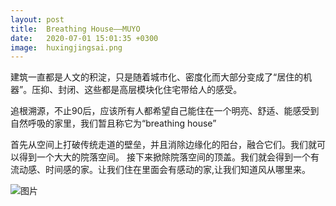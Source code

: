```yaml
---
layout: post
title:  Breathing House——MUYO
date:   2020-07-01 15:01:35 +0300
image:  huxingjingsai.png
---
```


建筑一直都是人文的积淀，只是随着城市化、密度化而大部分变成了“居住的机器”。压抑、封闭、这些都是高层模块化住宅带给人的感受。

追根溯源，不止90后，应该所有人都希望自己能住在一个明亮、舒适、能感受到自然呼吸的家里，我们暂且称它为“breathing house”

首先从空间上打破传统走道的壁垒，并且消除边缘化的阳台，融合它们。我们就可以得到一个大大的院落空间。
接下来掀除院落空间的顶盖。我们就会得到一个有流动感、时间感的家。让我们住在里面会有感动的家,让我们知道风从哪里来。

![图片](/images/huxingjingsai/Z.jpg)